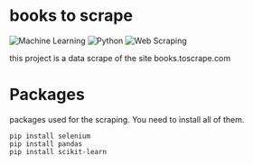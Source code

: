 # books to scrape
![Machine Learning](https://img.shields.io/badge/Machine%20Learning-blueviolet)
![Python](https://img.shields.io/badge/Python-3776AB?style=flat&logo=python&logoColor=white)
![Web Scraping](https://img.shields.io/badge/Web%20Scraping-yellowgreen)


this project is a data scrape of the site books.toscrape.com

# Packages

packages used for the scraping. You need to install all of them.
```
pip install selenium
pip install pandas
pip install scikit-learn
```

